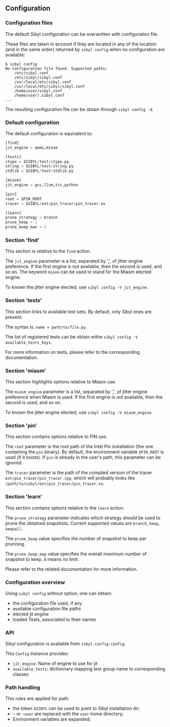Configuration
-------------

### Configuration files

The default Sibyl configuration can be overwritten with configuration file.

These files are taken in account if they are located in any of the location (and
in the same order) returned by `sibyl config` when no configuration are
available:
```
$ sibyl config
No configuration file found. Supported paths:
	/etc/sibyl.conf
	/etc/sibyl/sibyl.conf
	/usr/local/etc/sibyl.conf
	/usr/local/etc/sibyl/sibyl.conf
	/home/user/sibyl.conf
	/home/user/.sibyl.conf
...
```

The resulting configuration file can be obtain through `sibyl config -d`.

### Default configuration

The default configuration is equivalent to:

```Python
[find]
jit_engine = qemu,miasm

[tests]
ctype = $SIBYL/test/ctype.py
string = $SIBYL/test/string.py
stdlib = $SIBYL/test/stdlib.py

[miasm]
jit_engine = gcc,llvm,tcc,python

[pin]
root = $PIN_ROOT
tracer = $SIBYL/ext/pin_tracer/pin_tracer.so

[learn]
prune_strategy = branch
prune_keep = 1
prune_keep_max = 5
```

### Section 'find'

This section is relative to the `find` action.

The `jit_engine` parameter is a list, separated by ',', of jitter engine
preference.
If the first engine is not available, then the second is used, and so on.
The keyword `miasm` can be used to stand for the Miasm elected engine.

To known the jitter engine elected, use `sibyl config -V jit_engine`.

### Section 'tests'

This section links to available test sets. By default, only Sibyl ones are
present.

The syntax is: `name = path/to/file.py`.

The list of registered tests can be obtain withe
`sibyl config -V available_tests_keys`.

For more information on tests, please refer to the corresponding documentation.

### Section 'miasm'

This section highlights options relative to Miasm use.

The `miasm_engine` parameter is a list, separated by ',', of jitter engine
preference when Miasm is used.
If the first engine is not available, then the second is used, and so on.

To known the jitter engine elected, use `sibyl config -V miasm_engine`.

### Section 'pin'

This section contains options relative to PIN use.

The `root` parameter is the root path of the Intel Pin installation (the one
containing the `pin` binary).
By default, the environment variable `$PIN_ROOT` is used (if it exists).
If `pin` is already in the user's path, this parameter can be ignored.

The `tracer` parameter is the path of the compiled version of the tracer
`ext/pin_tracer/pin_tracer.cpp`, which will probably looks like
`/path/to/sibyl/ext/pin_tracer/pin_tracer.so`.

### Section 'learn'

This section contains options relative to the `learn` action.

The `prune_strategy` parameter indicates which strategy should be used to prune
the obtained snapshots. Current supported values are `branch`, `keep`, `keepall`.

The `prune_keep` value specifies the number of snapshot to keep per prunning.

The `prune_keep_map` value specifies the overall maximum number of snapshot to
keep. `0` means no limit.

Please refer to the related documentation for more information.

### Configuration overview

Using `sibyl config` without option, one can obtain:
* the configuration file used, if any
* available configuration file paths
* elected jit engine
* loaded Tests, associated to their names

### API

Sibyl configuration is available from `sibyl.config:config`.

This `Config` instance provides:
* `jit_engine`: Name of engine to use for jit
* `available_tests`: dictionnary mapping test group name to corresponding classes

### Path handling

This rules are applied for path:
* the token `$SIBYL` can be used to point to Sibyl installation dir;
* `~` or `~user` are replaced with the `user` home directory;
* Environment variables are expanded;

